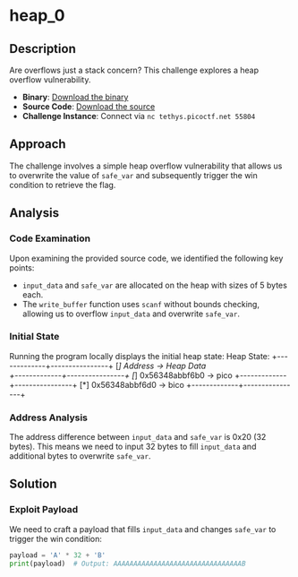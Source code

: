 # heap_0

## Description

Are overflows just a stack concern? 
This challenge explores a heap overflow vulnerability.

- **Binary**: [Download the binary](http://example.com/binary)
- **Source Code**: [Download the source](http://example.com/source)
- **Challenge Instance**: Connect via `nc tethys.picoctf.net 55804`

## Approach

The challenge involves a simple heap overflow vulnerability that allows us to overwrite the value of `safe_var` and subsequently trigger the win condition to retrieve the flag.

## Analysis

### Code Examination

Upon examining the provided source code, we identified the following key points:

- `input_data` and `safe_var` are allocated on the heap with sizes of 5 bytes each.
- The `write_buffer` function uses `scanf` without bounds checking, allowing us to overflow `input_data` and overwrite `safe_var`.

### Initial State

Running the program locally displays the initial heap state:
Heap State:
+-------------+----------------+
[*] Address   ->   Heap Data   
+-------------+----------------+
[*] 0x56348abbf6b0 -> pico
+-------------+----------------+
[*] 0x56348abbf6d0 -> bico
+-------------+----------------+

### Address Analysis

The address difference between `input_data` and `safe_var` is 0x20 (32 bytes). This means we need to input 32 bytes to fill `input_data` and additional bytes to overwrite `safe_var`.

## Solution

### Exploit Payload

We need to craft a payload that fills `input_data` and changes `safe_var` to trigger the win condition:

```python
payload = 'A' * 32 + 'B'
print(payload)  # Output: AAAAAAAAAAAAAAAAAAAAAAAAAAAAAAAAB

